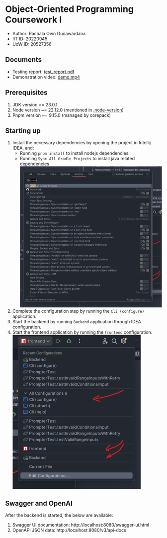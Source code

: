 # Object-Oriented Programming Coursework I

- Author: Rachala Ovin Gunawardana
- IIT ID: 20220945
- UoW ID: 20527356

## Documents

- Testing report: [test_report.pdf](./testing_report.pdf)
- Demonstration video: [demo.mp4](./demo.mp4)

## Prerequisites

1. JDK version >= 23.0.1
2. Node version ~= 22.12.0 (mentioned in [.node-version](./.node-version))
3. Pnpm version ~= 9.15.0 (managed by corepack)

## Starting up

1. Install the necessary dependencies by opening the project in Intellij IDEA, and:
	- Running `pnpm install` to install nodejs dependencies.
	- Running `Sync All Gradle Projects` to install java related dependencies
	  ![image](./documentation/sync.png)
2. Complete the configuration step by running the `Cli (configure)` application.
3. Start the backend by running `Backend` application through IDEA configuration.
4. Start the frontend application by running the `frontend` configuration.
   ![image](./documentation/runners.png)

## Swagger and OpenAI

After the backend is started, the below are available:

1. Swagger UI documentation: http://localhost:8080/swagger-ui.html
2. OpenAPI JSON data: http://localhost:8080/v3/api-docs
